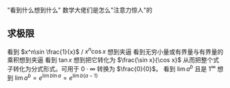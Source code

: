 "看到什么想到什么"
数学大佬们是怎么"注意力惊人"的
## 求极限
看到 $x^n\sin \frac{1}{x}$ / $x^n\cos x$ 想到夹逼
看到无穷小量或有界量与有界量的乘积想到夹逼
看到 $\tan x$ 想到把它转化为 $\frac{\sin x}{\cos x}$ 从而把整个式子转化为分式形式。可用于 $0\cdot \infty$ 转换为 $\frac{0}{0}$。
看到 $\lim a^b$ 且是 $1^{\infty}$ 想到 $\lim a^b=e^{\lim b\ln a}=e^{\lim b (a-1)}$

